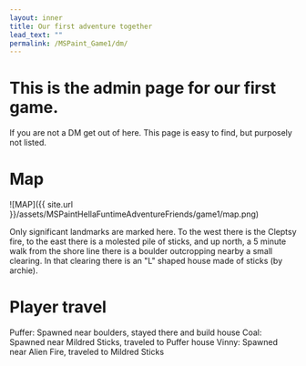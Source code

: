 ```yaml
---
layout: inner
title: Our first adventure together
lead_text: "" 
permalink: /MSPaint_Game1/dm/
---
```

# This is the admin page for our first game.
If you are not a DM get out of here. This page is easy to find, but purposely not listed. 

# Map
![MAP]({{ site.url }}/assets/MSPaintHellaFuntimeAdventureFriends/game1/map.png)

Only significant landmarks are marked here. To the west there is the Cleptsy fire, to the east there is a molested pile of sticks, and up north, a 5 minute walk from the shore line there is a boulder outcropping nearby a small clearing. In that clearing there is an "L" shaped house made of sticks (by archie).

# Player travel

Puffer: Spawned near boulders, stayed there and build house
Coal: Spawned near Mildred Sticks, traveled to Puffer house
Vinny: Spawned near Alien Fire, traveled to Mildred Sticks

